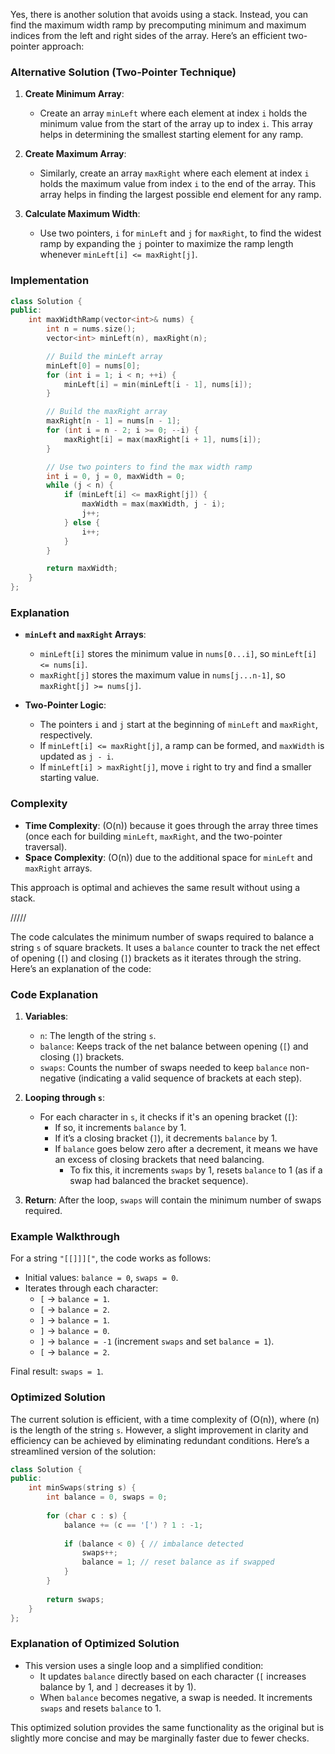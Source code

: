 Yes, there is another solution that avoids using a stack. Instead, you can find the maximum width ramp by precomputing minimum and maximum indices from the left and right sides of the array. Here’s an efficient two-pointer approach:

### Alternative Solution (Two-Pointer Technique)

1. **Create Minimum Array**:
   - Create an array `minLeft` where each element at index `i` holds the minimum value from the start of the array up to index `i`. This array helps in determining the smallest starting element for any ramp.
   
2. **Create Maximum Array**:
   - Similarly, create an array `maxRight` where each element at index `i` holds the maximum value from index `i` to the end of the array. This array helps in finding the largest possible end element for any ramp.
   
3. **Calculate Maximum Width**:
   - Use two pointers, `i` for `minLeft` and `j` for `maxRight`, to find the widest ramp by expanding the `j` pointer to maximize the ramp length whenever `minLeft[i] <= maxRight[j]`.

### Implementation

```cpp
class Solution {
public:
    int maxWidthRamp(vector<int>& nums) {
        int n = nums.size();
        vector<int> minLeft(n), maxRight(n);

        // Build the minLeft array
        minLeft[0] = nums[0];
        for (int i = 1; i < n; ++i) {
            minLeft[i] = min(minLeft[i - 1], nums[i]);
        }

        // Build the maxRight array
        maxRight[n - 1] = nums[n - 1];
        for (int i = n - 2; i >= 0; --i) {
            maxRight[i] = max(maxRight[i + 1], nums[i]);
        }

        // Use two pointers to find the max width ramp
        int i = 0, j = 0, maxWidth = 0;
        while (j < n) {
            if (minLeft[i] <= maxRight[j]) {
                maxWidth = max(maxWidth, j - i);
                j++;
            } else {
                i++;
            }
        }

        return maxWidth;
    }
};
```

### Explanation

- **`minLeft` and `maxRight` Arrays**:
   - `minLeft[i]` stores the minimum value in `nums[0...i]`, so `minLeft[i] <= nums[i]`.
   - `maxRight[j]` stores the maximum value in `nums[j...n-1]`, so `maxRight[j] >= nums[j]`.

- **Two-Pointer Logic**:
   - The pointers `i` and `j` start at the beginning of `minLeft` and `maxRight`, respectively.
   - If `minLeft[i] <= maxRight[j]`, a ramp can be formed, and `maxWidth` is updated as `j - i`.
   - If `minLeft[i] > maxRight[j]`, move `i` right to try and find a smaller starting value.

### Complexity

- **Time Complexity**: \(O(n)\) because it goes through the array three times (once each for building `minLeft`, `maxRight`, and the two-pointer traversal).
- **Space Complexity**: \(O(n)\) due to the additional space for `minLeft` and `maxRight` arrays.

This approach is optimal and achieves the same result without using a stack.


/////

The code calculates the minimum number of swaps required to balance a string `s` of square brackets. It uses a `balance` counter to track the net effect of opening (`[`) and closing (`]`) brackets as it iterates through the string. Here’s an explanation of the code:

### Code Explanation

1. **Variables**:
   - `n`: The length of the string `s`.
   - `balance`: Keeps track of the net balance between opening (`[`) and closing (`]`) brackets. 
   - `swaps`: Counts the number of swaps needed to keep `balance` non-negative (indicating a valid sequence of brackets at each step).

2. **Looping through `s`**:
   - For each character in `s`, it checks if it's an opening bracket (`[`):
     - If so, it increments `balance` by 1.
     - If it’s a closing bracket (`]`), it decrements `balance` by 1.
     - If `balance` goes below zero after a decrement, it means we have an excess of closing brackets that need balancing.
       - To fix this, it increments `swaps` by 1, resets `balance` to 1 (as if a swap had balanced the bracket sequence).

3. **Return**: After the loop, `swaps` will contain the minimum number of swaps required.

### Example Walkthrough

For a string `"[[]]]["`, the code works as follows:

- Initial values: `balance = 0`, `swaps = 0`.
- Iterates through each character:
  - `[` → `balance = 1`.
  - `[` → `balance = 2`.
  - `]` → `balance = 1`.
  - `]` → `balance = 0`.
  - `]` → `balance = -1` (increment `swaps` and set `balance = 1`).
  - `[` → `balance = 2`.

Final result: `swaps = 1`.

### Optimized Solution

The current solution is efficient, with a time complexity of \(O(n)\), where \(n\) is the length of the string `s`. However, a slight improvement in clarity and efficiency can be achieved by eliminating redundant conditions. Here’s a streamlined version of the solution:

```cpp
class Solution {
public:
    int minSwaps(string s) {
        int balance = 0, swaps = 0;
        
        for (char c : s) {
            balance += (c == '[') ? 1 : -1;
            
            if (balance < 0) { // imbalance detected
                swaps++;
                balance = 1; // reset balance as if swapped
            }
        }
        
        return swaps;
    }
};
```

### Explanation of Optimized Solution

- This version uses a single loop and a simplified condition:
  - It updates `balance` directly based on each character (`[` increases balance by 1, and `]` decreases it by 1).
  - When `balance` becomes negative, a swap is needed. It increments `swaps` and resets `balance` to 1.
  
This optimized solution provides the same functionality as the original but is slightly more concise and may be marginally faster due to fewer checks. 

